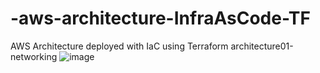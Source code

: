 # -aws-architecture-InfraAsCode-TF
AWS Architecture deployed with IaC using Terraform
architecture01-networking
![image](https://user-images.githubusercontent.com/68517142/173075186-08cec90e-2e1f-4db9-b8eb-b74f20bb029f.png)

